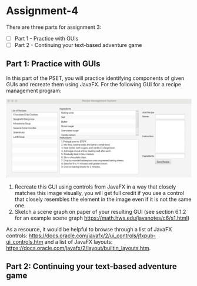 # Assignment-4

There are three parts for assignment 3:
- [ ] Part 1 - Practice with GUIs
- [ ] Part 2 - Continuing your text-based adventure game

## Part 1: Practice with GUIs
In this part of the PSET, you will practice identifying components of given GUIs and recreate them using JavaFX. 
For the following GUI for a recipe management program:

![alt text](https://github.com/CS200-S25/Assignment-4/blob/main/gui.jpg?raw=true)

1. Recreate this GUI using controls from JavaFX in a way that closely matches this image visually, you will get full credit if you use a control that closely resembles the element in the image even if it is not the same one.
2. Sketch a scene graph on paper of your resulting GUI (see section 6.1.2 for an example scene graph https://math.hws.edu/javanotes/c6/s1.html)

As a resource, it would be helpful to browse through a list of JavaFX controls: https://docs.oracle.com/javafx/2/ui_controls/jfxpub-ui_controls.htm and a list of JavaFX layouts: https://docs.oracle.com/javafx/2/layout/builtin_layouts.htm.

## Part 2: Continuing your text-based adventure game

